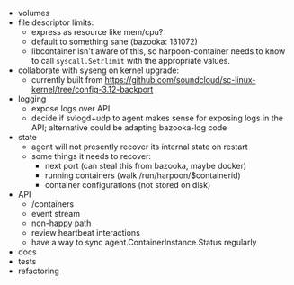 - volumes
- file descriptor limits:
  - express as resource like mem/cpu?
  - default to something sane (bazooka: 131072)
  - libcontainer isn't aware of this, so harpoon-container needs to know to call `syscall.Setrlimit` with the appropriate values.
- collaborate with syseng on kernel upgrade:
  - currently built from https://github.com/soundcloud/sc-linux-kernel/tree/config-3.12-backport
- logging
  - expose logs over API
  - decide if svlogd+udp to agent makes sense for exposing logs in the API;
    alternative could be adapting bazooka-log code
- state
  - agent will not presently recover its internal state on restart
  - some things it needs to recover:
    - next port (can steal this from bazooka, maybe docker)
    - running containers (walk /run/harpoon/$containerid)
    - container configurations (not stored on disk)
- API
  - /containers
  - event stream
  - non-happy path
  - review heartbeat interactions
  - have a way to sync agent.ContainerInstance.Status regularly
- docs
- tests
- refactoring

